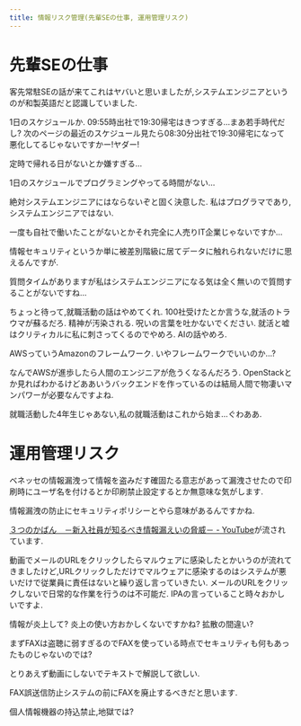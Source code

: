 ```yaml
---
title: 情報リスク管理(先輩SEの仕事, 運用管理リスク)
---
```


# 先輩SEの仕事

客先常駐SEの話が来てこれはヤバいと思いましたが,システムエンジニアというのが和製英語だと認識していました.

1日のスケジュールか.
09:55時出社で19:30帰宅はきつすぎる…まあ若手時代だし?
次のページの最近のスケジュール見たら08:30分出社で19:30帰宅になって悪化してるじゃないですかー!ヤダー!

定時で帰れる日がないとか嫌すぎる…

1日のスケジュールでプログラミングやってる時間がない…

絶対システムエンジニアにはならないぞと固く決意した.
私はプログラマであり,システムエンジニアではない.

一度も自社で働いたことがないとかそれ完全に人売りIT企業じゃないですか…

情報セキュリティというか単に被差別階級に居てデータに触れられないだけに思えるんですが.

質問タイムがありますが私はシステムエンジニアになる気は全く無いので質問することがないですね…

ちょっと待って,就職活動の話はやめてくれ.
100社受けたとか言うな,就活のトラウマが蘇るだろ.
精神が汚染される.
呪いの言葉を吐かないでください.
就活と嘘はクリティカルに私に刺さってくるのでやめろ.
AIの話やめろ.

AWSっていうAmazonのフレームワーク.
いやフレームワークでいいのか…?

なんでAWSが進歩したら人間のエンジニアが危うくなるんだろう.
OpenStackとか見ればわかるけどああいうバックエンドを作っているのは結局人間で物凄いマンパワーが必要なんですよね.

就職活動した4年生じゃあない,私の就職活動はこれから始ま…ぐわああ.

# 運用管理リスク

ベネッセの情報漏洩って情報を盗みだす確固たる意志があって漏洩させたので印刷時にユーザ名を付けるとか印刷禁止設定するとか無意味な気がします.

情報漏洩の防止にセキュリティポリシーとやら意味があるんですかね.

[３つのかばん　－新入社員が知るべき情報漏えいの脅威－ - YouTube](https://www.youtube.com/watch?v=FljLaQA-cRU)が流されています.

動画でメールのURLをクリックしたらマルウェアに感染したとかいうのが流れてきましたけど,URLクリックしただけでマルウェアに感染するのはシステムが悪いだけで従業員に責任はないと繰り返し言っていきたい.
メールのURLをクリックしないで日常的な作業を行うのは不可能だ.
IPAの言っていること時々おかしいですよ.

情報が炎上して?
炎上の使い方おかしくないですかね?
拡散の間違い?

まずFAXは盗聴に弱すぎるのでFAXを使っている時点でセキュリティも何もあったものじゃないのでは?

とりあえず動画にしないでテキストで解説して欲しい.

FAX誤送信防止システムの前にFAXを廃止するべきだと思います.

個人情報機器の持込禁止,地獄では?
